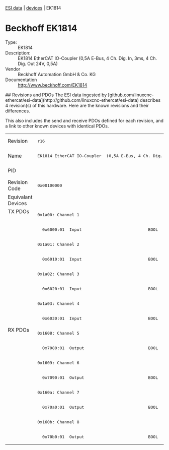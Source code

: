 <div class="nav"><a href="/esi-data">ESI data</a> | <a href="/esi-data/devices">devices</a> | EK1814</div>

#  Beckhoff EK1814

<dl>
  <dt>Type:</dt><dd>EK1814</dd>
  <dt>Description:</dt><dd>EK1814 EtherCAT IO-Coupler  (0,5A E-Bus, 4 Ch. Dig. In, 3ms, 4 Ch. Dig. Out 24V, 0,5A)</dd>
  <dt>Vendor</dt><dd>Beckhoff Automation GmbH & Co. KG</dd>
  <dt>Documentation</dt><dd><a href="http://www.beckhoff.com/EK1814">http://www.beckhoff.com/EK1814</a></dd>
</dl>
## Revisions and PDOs
The ESI data ingested by [github.com/linuxcnc-ethercat/esi-data](http://github.com/linuxcnc-ethercat/esi-data) describes 4 revision(s) of this hardware.  Here are the known revisions and their differences.

This also includes the send and receive PDOs defined for each revision, and a link to other known devices with identical PDOs.

<table>
<tr >
<td class="first">Revision</td>
<td ><pre>r16</pre></td>
<td ><pre>r17</pre></td>
<td ><pre>r18</pre></td>
<td ><pre>r19</pre></td>
</tr>
<tr >
<td class="first">Name</td>
<td ><pre>EK1814 EtherCAT IO-Coupler  (0,5A E-Bus, 4 Ch. Dig. In, 3ms, 4 Ch. Dig. Out 24V, 0,5A)</pre></td>
<td  colspan=3 align="center"><pre>EK1814 EtherCAT IO-Coupler  (1A E-Bus, 4 Ch. Dig. In, 3ms, 4 Ch. Dig. Out 24V, 0,5A)</pre></td>
</tr>
<tr >
<td class="first">PID</td>
<td  colspan=4 align="center"><pre>0x07162c52</pre></td>
</tr>
<tr >
<td class="first">Revision Code</td>
<td ><pre>0x00100000</pre></td>
<td ><pre>0x00110000</pre></td>
<td ><pre>0x00120000</pre></td>
<td ><pre>0x00130000</pre></td>
</tr>
<tr >
<td class="first">Equivalant Devices</td>
<td  colspan=4 align="center"></td>
</tr>
<tr class="txpdo pdosection">
<td class="first" rowspan=8 valign=top>TX PDOs</td>
<td colspan=4 align="left"><pre>0x1a00: Channel 1</pre></td>
<td></td>
</tr>
<tr class="txpdo">
<td  colspan=4 align="left"><pre>  0x6000:01  Input                           BOOL</pre></td>
</tr>
<tr class="txpdo pdosection">
<td  colspan=4 align="left"><pre>0x1a01: Channel 2</pre></td>
</tr>
<tr class="txpdo">
<td  colspan=4 align="left"><pre>  0x6010:01  Input                           BOOL</pre></td>
</tr>
<tr class="txpdo pdosection">
<td  colspan=4 align="left"><pre>0x1a02: Channel 3</pre></td>
</tr>
<tr class="txpdo">
<td  colspan=4 align="left"><pre>  0x6020:01  Input                           BOOL</pre></td>
</tr>
<tr class="txpdo pdosection">
<td  colspan=4 align="left"><pre>0x1a03: Channel 4</pre></td>
</tr>
<tr class="txpdo">
<td  colspan=4 align="left"><pre>  0x6030:01  Input                           BOOL</pre></td>
</tr>
<tr class="rxpdo pdosection">
<td class="first" rowspan=8 valign=top>RX PDOs</td>
<td colspan=4 align="left"><pre>0x1608: Channel 5</pre></td>
<td></td>
</tr>
<tr class="rxpdo">
<td  colspan=4 align="left"><pre>  0x7080:01  Output                          BOOL</pre></td>
</tr>
<tr class="rxpdo pdosection">
<td  colspan=4 align="left"><pre>0x1609: Channel 6</pre></td>
</tr>
<tr class="rxpdo">
<td  colspan=4 align="left"><pre>  0x7090:01  Output                          BOOL</pre></td>
</tr>
<tr class="rxpdo pdosection">
<td  colspan=4 align="left"><pre>0x160a: Channel 7</pre></td>
</tr>
<tr class="rxpdo">
<td  colspan=4 align="left"><pre>  0x70a0:01  Output                          BOOL</pre></td>
</tr>
<tr class="rxpdo pdosection">
<td  colspan=4 align="left"><pre>0x160b: Channel 8</pre></td>
</tr>
<tr class="rxpdo">
<td  colspan=4 align="left"><pre>  0x70b0:01  Output                          BOOL</pre></td>
</tr>
</table>
